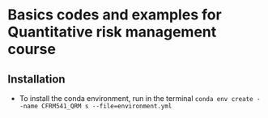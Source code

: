 # Basics codes and examples for Quantitative risk management course

## Installation

- To install the conda environment, run in the terminal ```conda env create --name CFRM541_QRM s --file=environment.yml```
